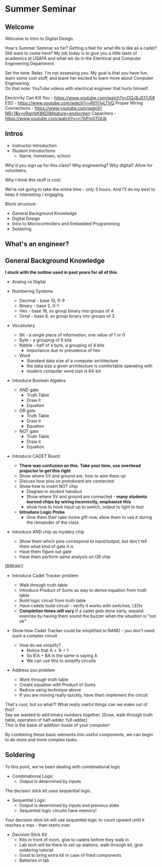 # Summer Seminar

## Welcome

Welcome to Intro to Digital Design.

How's Summer Seminar so far?  Getting a feel for what life is like as a cadet?  Still want to come here?  My job today is to give you a little taste of academics at USAFA and what we do in the Electrical and Computer Engineering Department.

Set the tone: Relax.  I'm not assessing you.  My goal is that you have fun, learn some cool stuff, and leave her excited to learn more about Computer Engineering.  
On that note: YouTube videos with electrical engineer that hurts himself.  

Electricity Can Kill You - https://www.youtube.com/watch?v=DQJ8JX17J58
ESD - https://www.youtube.com/watch?v=RtlYi1yLTVQ
Proper Wiring Connections - https://www.youtube.com/watch?NR=1&v=vRwIrbK8KDI&feature=endscreen
Capacitors - https://www.youtube.com/watch?v=rr7bPmGTQUk

## Intros

- Instructor Introduction
- Student Introductions
    - Name, hometown, school

Why'd you sign up for this class?  Why engineering?  Why digital?  Allow for volunteers.

Why I think this stuff is cool.

We're not going to take the entire time - only 3 hours.  And I'll do my best to keep it interesting / engaging.

Block structure:  
- General Background Knowledge
- Digital Design
- Intro to Microcontrollers and Embedded Programming
- Soldering

## What's an engineer?

## General Background Knowledge
**I stuck with the outline used in past years for all of this**

- Analog vs Digital

- Numbering Systems
    - Decimal - base 10, 0-9
    - Binary - base 2, 0-1
    - Hex - base 16, so group binary into groups of 4
    - Octal - base 8, so group binary into groups of 3

- Vocabulary
    - Bit - a single piece of information, one value of 1 or 0
    - Byte - a grouping of 8 bits
    - Nibble - half of a byte, a grouping of 4 bits
        - Importance due to prevalence of hex
    - Word
        - Standard data size of a computer architecture
        - the data size a given architecture is comfortable operating with
        - modern computer word size is 64-bit

- Introduce Boolean Algebra
    - AND gate
        - Truth Table
        - Draw it
        - Equation
    - OR gate
        - Truth Table
        - Draw it
        - Equation
    - NOT gate
        - Truth Table
        - Draw it
        - Equation

- Introduce CADET Board
    - **There was confusion on this.  Take your time, use overhead projector to get this right**
    - Show where 5V and ground are, how to wire them up
    - Discuss how pins on protoboard are connected
    - Show how to insert NOT chip
        - Diagram in student handout
        - Show where 5V and ground are connected - **many students burned chips by wiring incorrectly, emphasize this**
        - show how to hook input up to switch, output to light to test
    - **Introduce Logic Probe**
        - Give them their take-home gift now, allow them to use it during the remainder of the class
- Introduce AND chip as mystery chip
    - Show them which pins correspond to input/output, but don't tell them what kind of gate it is
    - Have them figure out gate
    - Have them perform same analysis on OR chip

[BREAK!]

- Introduce Cadet Tracker problem
    - Walk through truth table
    - Introduce Product of Sums as way to derive equation from truth table
    - Build logic circuit from truth table
    - Have cadets build circuit - verify it works with switches, LEDs
    - **Completion times will vary**  If a cadet gets done early, expand exercise by having them sound the buzzer when the situation is "not ok"

- Show how Cadet Tracker could be simplified to NAND - you don't need such a complex circuit
    - How do we simplify?
        - Notice that A + 'A = 1
        - So B'A + BA is the same is saying A
        - We can use this to simplify circuits

- Address zoo problem
    - Work through truth table
    - Create equation with Product of Sums
    - Reduce using technique above
    - If you are moving really quickly, have them implement the circuit

That's cool, but so what?!  What really useful things can we make out of this?  
Say we wanted to add binary numbers together.  [Draw, walk through truth table, operation of half-adder, full-adder]  
This is the basis of addition inside of your computer!

By combining these basic elements into useful components, we can begin to do more and more complex tasks.

## Soldering
To this point, we've been dealing with combinational logic

- Combinational Logic
    - Output is determined by inputs

The decision stick kit uses sequential logic.

- Sequential Logic
    - Output is determined by inputs and previous state
    - Sequential logic circuits have memory!

Your decision stick kit will use sequential logic to count upward until it reaches a max - then starts over.

- Decision Stick Kit
    - Kits in front of room, give to cadets before they walk in
    - Lab tech will be there to set up stations, walk through kit, give soldering tutorial
    - Good to bring extra kit in case of fried components
    - Batteries in lab
